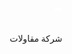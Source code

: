 # -
شركة مقاولات 
<!DOCTYPE html>
<html lang="ar" dir="rtl">
<head>
    <meta charset="UTF-8">
    <meta name="viewport" content="width=device-width, initial-scale=1.0">
    <title>مؤسسة الرمضاء للمقاولات العامة</title>
    <link rel="stylesheet" href="https://cdnjs.cloudflare.com/ajax/libs/font-awesome/6.4.0/css/all.min.css">
    <style>
        * {
            box-sizing: border-box;
            margin: 0;
            padding: 0;
            font-family: 'Segoe UI', Tahoma, Geneva, Verdana, sans-serif;
        }
        
        body {
            background: linear-gradient(135deg, #f5f7fa 0%, #e6e6e6 100%);
            color: #333;
            line-height: 1.6;
            padding: 20px;
            min-height: 100vh;
        }
        
        .container {
            max-width: 1000px;
            margin: 0 auto;
            padding: 20px;
        }
        
        header {
            text-align: center;
            margin-bottom: 40px;
            padding: 30px;
            background: linear-gradient(120deg, #8B4513, #A0522D);
            color: white;
            border-radius: 10px;
            box-shadow: 0 5px 15px rgba(0, 0, 0, 0.2);
        }
        
        h1 {
            color: #fff;
            margin-bottom: 10px;
            font-size: 2.5rem;
        }
        
        .header-p {
            font-size: 1.2rem;
            opacity: 0.9;
        }
        
        .logo {
            font-size: 50px;
            margin-bottom: 15px;
            color: #F4A460;
        }
        
        .contact-section {
            background-color: #fff;
            padding: 30px;
            border-radius: 10px;
            box-shadow: 0 5px 15px rgba(0, 0, 0, 0.1);
            margin-bottom: 30px;
            text-align: center;
        }
        
        .phone-number {
            font-size: 32px;
            font-weight: bold;
            color: #8B4513;
            margin: 20px 0;
            direction: ltr;
            display: inline-block;
            padding: 10px 20px;
            background: #f8f9fa;
            border-radius: 8px;
            border: 2px dashed #8B4513;
        }
        
        .call-button {
            display: inline-block;
            background-color: #CD853F;
            color: white;
            padding: 15px 30px;
            text-decoration: none;
            border-radius: 50px;
            font-weight: bold;
            margin-top: 15px;
            transition: all 0.3s ease;
            box-shadow: 0 4px 8px rgba(0, 0, 0, 0.1);
        }
        
        .call-button:hover {
            background-color: #A0522D;
            transform: translateY(-3px);
            box-shadow: 0 6px 12px rgba(0, 0, 0, 0.15);
        }
        
        .call-button i {
            margin-left: 8px;
        }
        
        .files-section {
            background-color: #fff;
            padding: 30px;
            border-radius: 10px;
            box-shadow: 0 5px 15px rgba(0, 0, 0, 0.1);
        }
        
        .section-title {
            color: #8B4513;
            margin-bottom: 25px;
            padding-bottom: 15px;
            border-bottom: 2px solid #eee;
            font-size: 1.8rem;
        }
        
        .section-title i {
            margin-left: 10px;
            color: #CD853F;
        }
        
        .file-list {
            list-style-type: none;
        }
        
        .file-item {
            padding: 20px;
            margin-bottom: 20px;
            background-color: #f8f9fa;
            border-radius: 8px;
            border-left: 5px solid #CD853F;
            display: flex;
            justify-content: space-between;
            align-items: center;
            transition: transform 0.3s ease;
        }
        
        .file-item:hover {
            transform: translateX(5px);
            background-color: #FAF0E6;
        }
        
        .file-info {
            flex-grow: 1;
        }
        
        .file-name {
            font-weight: bold;
            color: #8B4513;
            font-size: 1.2rem;
        }
        
        .file-desc {
            color: #7f8c8d;
            margin-top: 5px;
        }
        
        .download-button {
            background-color: #CD853F;
            color: white;
            padding: 10px 20px;
            text-decoration: none;
            border-radius: 5px;
            font-size: 16px;
            transition: all 0.3s ease;
            white-space: nowrap;
            margin-left: 15px;
        }
        
        .download-button:hover {
            background-color: #8B4513;
        }
        
        .download-button i {
            margin-left: 8px;
        }
        
        .services {
            background-color: #fff;
            padding: 30px;
            border-radius: 10px;
            box-shadow: 0 5px 15px rgba(0, 0, 0, 0.1);
            margin-bottom: 30px;
        }
        
        .services-grid {
            display: grid;
            grid-template-columns: repeat(auto-fit, minmax(250px, 1fr));
            gap: 20px;
            margin-top: 20px;
        }
        
        .service-item {
            background: #FAF0E6;
            padding: 20px;
            border-radius: 8px;
            text-align: center;
            border-bottom: 3px solid #CD853F;
        }
        
        .service-item i {
            font-size: 2rem;
            color: #8B4513;
            margin-bottom: 15px;
        }
        
        footer {
            text-align: center;
            margin-top: 40px;
            padding: 20px;
            color: #7f8c8d;
            font-size: 16px;
            border-top: 1px solid #ddd;
        }
        
        @media (max-width: 768px) {
            .phone-number {
                font-size: 24px;
            }
            
            .file-item {
                flex-direction: column;
                align-items: flex-start;
            }
            
            .download-button {
                margin-top: 15px;
                align-self: flex-end;
            }
            
            h1 {
                font-size: 2rem;
            }
        }
    </style>
</head>
<body>
    <div class="container">
        <header>
            <div class="logo">
                <i class="fas fa-building"></i>
            </div>
            <h1>مؤسسة الرمضاء للمقاولات العامة</h1>
            <p class="header-p">البناء بمعايير الجودة والتميز</p>
        </header>
        
        <section class="contact-section">
            <h2 class="section-title"><i class="fas fa-phone"></i>اتصل بنا</h2>
            <p>يمكنك التواصل معنا عبر الرقم التالي:</p>
            <div class="phone-number">+966 55 123 8320</div>
            <br>
            <a href="tel:+966551238320" class="call-button"><i class="fas fa-phone"></i>اتصال فوري</a>
        </section>
        
        <section class="services">
            <h2 class="section-title"><i class="fas fa-hammer"></i>خدماتنا</h2>
            <div class="services-grid">
                <div class="service-item">
                    <i class="fas fa-home"></i>
                    <h3>تشييد المباني</h3>
                    <p>تشييد المباني السكنية والتجارية بجودة عالية</p>
                </div>
                <div class="service-item">
                    <i class="fas fa-tools"></i>
                    <h3>التشييد والبناء</h3>
                    <p>تنفيذ مشاريع البناء والتشييد بمختلف أحجامها</p>
                </div>
                <div class="service-item">
                    <i class="fas fa-paint-roller"></i>
                    <h3>تشطيب وتزيين</h3>
                    <p>أعمال التشطيب الداخلي والخارجي للمباني</p>
                </div>
                <div class="service-item">
                    <i class="fas fa-wrench"></i>
                    <h3>الصيانة والإصلاح</h3>
                    <p>خدمات الصيانة الشاملة للمباني والمنشآت</p>
                </div>
            </div>
        </section>
        
        <section class="files-section">
            <h2 class="section-title"><i class="fas fa-file-download"></i>ملفات العمل الخاصة بالمؤسسة</h2>
            <ul class="file-list">
                <li class="file-item">
                    <div class="file-info">
                        <div class="file-name">ملف العمل الرئيسي</div>
                        <div class="file-desc">الملف الذي يحتوي على جميع معلومات العمل الخاصة بالمؤسسة</div>
                    </div>
                    <a href="https://drive.google.com/file/d/1Qr_FXSP4Z8oLayXfEdQvYrDqfYbhzFlk/view?usp=drivesdk" class="download-button" target="_blank">
                        <i class="fas fa-download"></i>تحميل الملف
                    </a>
                </li>
                <li class="file-item">
                    <div class="file-info">
                        <div class="file-name">عروض الأسعار.pdf</div>
                        <div class="file-desc">عروض الأسعار الحالية لخدمات المقاولات</div>
                    </div>
                    <a href="#" class="download-button"><i class="fas fa-download"></i>تحميل</a>
                </li>
                <li class="file-item">
                    <div class="file-info">
                        <div class="file-name">نماذج الأعمال السابقة.pptx</div>
                        <div class="file-desc">معرض لأهم المشاريع التي تم تنفيذها</div>
                    </div>
                    <a href="#" class="download-button"><i class="fas fa-download"></i>تحميل</a>
                </li>
                <li class="file-item">
                    <div class="file-info">
                        <div class="file-name">شروط وأحكام التعاقد.docx</div>
                        <div class="file-desc">شروط وأحكام التعاقد مع المؤسسة</div>
                    </div>
                    <a href="#" class="download-button"><i class="fas fa-download"></i>تحميل</a>
                </li>
            </ul>
        </section>
        
        <footer>
            <p>© 2023 مؤسسة الرمضاء للمقاولات العامة. جميع الحقوق محفوظة.</p>
        </footer>
    </div>
</body>
</html>
